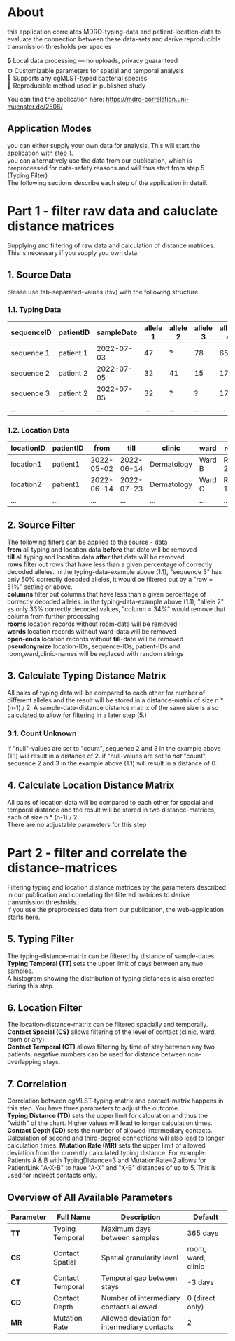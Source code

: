 # About
this application correlates MDRO-typing-data and patient-location-data
to evaluate the connection between these data-sets
and derive reproducible transmission thresholds per species


🔒 Local data processing — no uploads, privacy guaranteed  
⚙️ Customizable parameters for spatial and temporal analysis  
🧫 Supports any cgMLST-typed bacterial species  
🔁 Reproducible method used in published study  

You can find the application here: 
https://mdro-correlation.uni-muenster.de/2506/  


## Application Modes
you can either supply your own data for analysis. This will start the application with step 1.  
you can alternatively use the data from our publication, which is preprocessed for data-safety reasons and will thus start from step 5 (Typing Filter)  
The following sections describe each step of the application in detail.



# Part 1 - filter raw data and caluclate distance matrices
Supplying and filtering of raw data and calculation of distance matrices.   
This is necessary if you supply you own data.  

## 1. Source Data 
please use tab-separated-values (tsv) with the following structure

### 1.1. Typing Data
| sequenceID  | patientID  | sampleDate | allele 1 | allele 2 | allele 3 | allele 4 | ... |
| ----------- | ---------- | ---------- | -------- | -------- | -------- | -------- | --- |
| sequence 1  | patient 1  | 2022-07-03 | 47       | ?        | 78       | 65       | ... |
| sequence 2  | patient 2  | 2022-07-05 | 32       | 41       | 15       | 17       | ... |
| sequence 3  | patient 2  | 2022-07-05 | 32       | ?        | ?        | 17       | ... |
| ...         | ...        | ...        | ...      | ...      | ...      | ...      | ... |


### 1.2. Location Data
| locationID | patientID | from | till | clinic | ward | room |
| ---------- | --------- | ---- | ---- | ------ | ---- | ---- |  
| location1  | patient1  | 2022-05-02 | 2022-06-14 | Dermatology | Ward B | Room 23 |
| location2  | patient1  | 2022-06-14 | 2022-07-23 | Dermatology | Ward C | Room 12 |
| ...        | ...       | ...        | ...        | ...         | ...    | ...     |




## 2. Source Filter
The following filters can be applied to the source - data   
**from** all typing and location data **before** that date will be removed  
**till** all typing and location data **after** that date will be removed  
**rows** filter out rows that have less than a given percentage of correctly decoded alleles. in the typing-data-example above (1.1), "sequence 3" has only 50% correctly decoded alleles,  it would be filtered out by a "row = 51%" setting or above.   
**columns** filter out columns that have less than a given percentage of correctly decoded alleles. in the typing-data-example above (1.1), "allele 2" as only 33% correctly decoded values, "column = 34%" would remove that column from further processing  
**rooms** location records without room-data will be removed  
**wards** location records without ward-data will be removed  
**open-ends** location records without **till**-date will be removed  
**pseudonymize** location-IDs, sequence-IDs, patient-IDs and room,ward,clinic-names will be replaced with random strings  



## 3. Calculate Typing Distance Matrix
All pairs of typing data will be compared to each other for number of different alleles and the result will be stored in a distance-matrix of size n * (n-1) / 2. A sample-date-distance distance matrix of the same size is also calculated to allow for filtering in a later step (5.)

### 3.1. Count Unknown
if "null"-values are set to "count", sequence 2 and 3 in the example above (1.1) will result in a distance of 2.
if "null-values are set to *not* "count", sequence 2 and 3 in the example above (1.1) will result in a distance of 0.




## 4. Calculate Location Distance Matrix
All pairs of location data will be compared to each other for spacial and temporal distance and the result will be stored in two distance-matrices, each of size n * (n-1) / 2.  
There are no adjustable parameters for this step


# Part 2 - filter and correlate the distance-matrices
Filtering typing and location distance matrices by the parameters described in our publication and correlating the filtered matrices to derive transmission thresholds.  
if you use the preprocessed data from our publication, the web-application starts here.


## 5. Typing Filter
The typing-distance-matrix can be filtered by distance of sample-dates.  
**Typing Temporal (TT)** sets the upper limit of days between any two samples.   
A histogram showing the distribution of typing distances is also created during this step.  


## 6. Location Filter
The location-distance-matrix can be filtered spacially and temporally.  
**Contact Spacial (CS)** allows filtering of the level of contact (clinic, ward, room or any).  
**Contact Temporal (CT)** allows filtering by time of stay between any two patients; negative numbers can be used for distance between non-overlapping stays.  


## 7. Correlation
Correlation between cgMLST-typing-matrix and contact-matrix happens in this step. You have three parameters to adjust the outcome.   
**Typing Distance (TD)** sets the upper limit for calculation and thus the "width" of the chart. Higher values will lead to longer calculation times.
**Contact Depth (CD)** sets the number of allowed intermediary contacts. Calculation of second and third-degree connections will also lead to longer calculation times.
**Mutation Rate (MR)** sets the upper limit of allowed deviation from the currently calculated typing distance. For example: Patients A & B with TypingDistance=3 and MutationRate=2 allows for PatientLink "A-X-B" to have "A-X" and "X-B" distances of up to 5. This is used for indirect contacts only.


## Overview of All Available Parameters
| Parameter | Full Name | Description | Default |
|-----------|-----------|-------------|---------|
| **TT** | Typing Temporal | Maximum days between samples | 365 days |
| **CS** | Contact Spatial | Spatial granularity level | room, ward, clinic |
| **CT** | Contact Temporal | Temporal gap between stays | -3 days |
| **CD** | Contact Depth | Number of intermediary contacts allowed | 0 (direct only) |
| **MR** | Mutation Rate | Allowed deviation for intermediary contacts | 2 |
